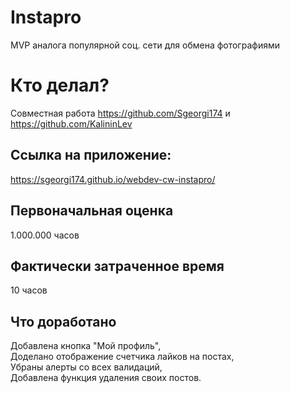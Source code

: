 # Instapro

MVP аналога популярной соц. сети для обмена фотографиями

# Кто делал?

Совместная работа https://github.com/Sgeorgi174 и https://github.com/KalininLev

## Ссылка на приложение:

https://sgeorgi174.github.io/webdev-cw-instapro/

## Первоначальная оценка

1.000.000 часов

## Фактически затраченное время

10 часов

## Что доработано

Добавлена кнопка "Мой профиль", <br>
Доделано отображение счетчика лайков на постах, <br>
Убраны алерты со всех валидаций, <br>
Добавлена функция удаления своих постов.
